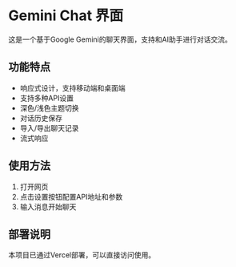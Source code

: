 # Gemini Chat 界面

这是一个基于Google Gemini的聊天界面，支持和AI助手进行对话交流。

## 功能特点

- 响应式设计，支持移动端和桌面端
- 支持多种API设置
- 深色/浅色主题切换
- 对话历史保存
- 导入/导出聊天记录
- 流式响应

## 使用方法

1. 打开网页
2. 点击设置按钮配置API地址和参数
3. 输入消息开始聊天

## 部署说明

本项目已通过Vercel部署，可以直接访问使用。 